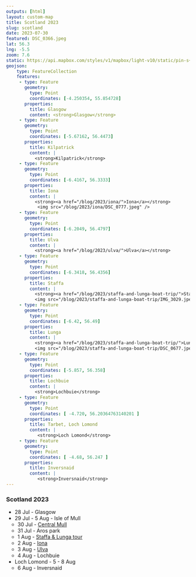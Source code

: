 ```yaml
---
outputs: [html]
layout: custom-map
title: Scotland 2023
slug: scotland
date: 2023-07-30
featured: DSC_0366.jpeg
lat: 56.3
lng: -5.5
zoom: 7.6
static: https://api.mapbox.com/styles/v1/mapbox/light-v10/static/pin-s+555555(-84.8131851,10.312516),pin-s+555555(-84.6824846,10.5007697),pin-s+555555(-83.5132126,10.5623131),pin-s+555555(-84.120568,10.415602)/-84.4,9.8,6,13/350x250@2x
geojson: 
    type: FeatureCollection
    features:
     - type: Feature
       geometry:
         type: Point
         coordinates: [-4.250354, 55.854728]
       properties:
         title: Glasgow
         content: <strong>Glasgow</strong> 
     - type: Feature
       geometry:
         type: Point
         coordinates: [-5.67162, 56.4473]
       properties:
         title: Kilpatrick
         content: |
           <strong>Kilpatrick</strong> 
     - type: Feature
       geometry:
         type: Point
         coordinates: [-6.4167, 56.3333]
       properties:
         title: Iona
         content: |
           <strong><a href="/blog/2023/iona/">Iona</a></strong> 
            <img src="/blog/2023/iona/DSC_0777.jpeg" />   
     - type: Feature
       geometry:
         type: Point
         coordinates: [-6.2049, 56.4797]
       properties:
         title: Ulva
         content: |
           <strong><a href="/blog/2023/ulva/">Ulva</a></strong> 
     - type: Feature
       geometry:
         type: Point
         coordinates: [-6.3418, 56.4356]
       properties:
         title: Staffa
         content: |
           <strong><a href="/blog/2023/staffa-and-lunga-boat-trip/">Staffa</a></strong>    
           <img src="/blog/2023/staffa-and-lunga-boat-trip/IMG_3029.jpeg" />        
     - type: Feature
       geometry:
         type: Point
         coordinates: [-6.42, 56.49]
       properties:
         title: Lunga
         content: |
           <strong><a href="/blog/2023/staffa-and-lunga-boat-trip/">Lunga</a></strong>
           <img src="/blog/2023/staffa-and-lunga-boat-trip/DSC_0677.jpeg" />     
     - type: Feature
       geometry:
         type: Point
         coordinates: [-5.857, 56.358]
       properties:
         title: Lochbuie
         content: |
           <strong>Lochbuie</strong>
     - type: Feature
       geometry: 
         type: Point
         coordinates: [ -4.720, 56.20364763140201 ]
       properties: 
         title: Tarbet, Loch Lomond
         content: |
            <strong>Loch Lomond</strong>
     - type: Feature
       geometry: 
         type: Point
         coordinates: [ -4.68, 56.247 ]
       properties: 
         title: Inversnaid
         content: |
            <strong>Inversnaid</strong>            
---
```


### Scotland 2023
- 28 Jul - Glasgow
- 29 Jul - 5 Aug - Isle of Mull
  - 30 Jul - [Central Mull](/blog/2023/central-mull)
  - 31 Jul - Aros park
  - 1 Aug - [Staffa & Lunga tour](/blog/2023/staffa-and-lunga-boat-trip/)
  - 2 Aug - [Iona](/blog/2023/iona)
  - 3 Aug - [Ulva](/blog/2023/ulva)
  - 4 Aug - Lochbuie
- Loch Lomond - 5 - 8 Aug
  - 6 Aug - Inversnaid

<style>
#custom .page-content {
  background: #ddd;
  padding: 0 3rem 1rem 0;
  margin: 0;
  width: 18em;
}
ul ul li {
  margin-left: -1rem;
}
</style>